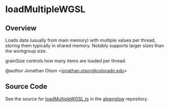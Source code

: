 # loadMultipleWGSL

## Overview

Loads data (usually from main memory) with multiple values per thread, storing them typically in shared memory.
Notably supports larger sizes than the workgroup size.

grainSize controls how many items are loaded per thread.

@author Jonathan Olson &lt;jonathan.olson@colorado.edu&gt;



## Source Code

See the source for [loadMultipleWGSL.ts](https://github.com/phetsims/alpenglow/blob/main/js/webgpu/wgsl/gpu/loadMultipleWGSL.ts) in the [alpenglow](https://github.com/phetsims/alpenglow) repository.
